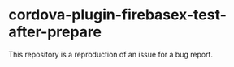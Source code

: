 cordova-plugin-firebasex-test-after-prepare
===========================================

This repository is a reproduction of an issue for a bug report.
